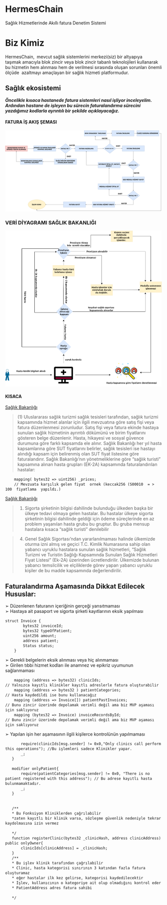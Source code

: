 # HermesChain
Sağlık Hizmetlerinde  Akıllı fatura Denetim Sistemi
# Biz Kimiz 
HermesChain,  mevcut sağlık sistemlerini merkezi(siz) bir altyapıya  taşımak amacıyla blok zincir veya blok zincir tabanlı teknolojileri kullanarak bu hizmetin hem alınması hem de verilmesi sırasında oluşan sorunları önemli ölçüde  azaltmayı amaçlayan bir sağlık hizmeti platformudur.

## Sağlık ekosistemi 

***Öncelikle kısaca hastanede fatura sistemleri nasıl işliyor inceleyelim.
Ardından hastane de işleyen bu sürecin faturalandırma sürecini yazdığımız kodlarla ayrıntılı bir şekilde açıklayacağız.***
<br>
#### FATURA İŞ AKIŞ ŞEMASI
![FATURA İŞ AKIŞ ŞEMASI](https://github.com/FurkanAslan6565/HermesChain/blob/main/docs/Akissemasi.png)
<BR>
### VERİ DİYAGRAMI SAĞLIK BAKANLIĞI
![FATURA İŞ AKIŞ ŞEMASI](https://github.com/FurkanAslan6565/HermesChain/blob/main/docs/Sa%C4%9Fl%C4%B1kBakanl%C4%B1%C4%9F%C4%B1.png)

#### KISACA

[Sağlık Bakanlığı](https://www.resmigazete.gov.tr/eskiler/2017/07/20170713-3.htm)
>(1) Uluslararası sağlık turizmi sağlık tesisleri tarafından, sağlık turizmi 
kapsamında hizmet alanlar için ilgili mevzuatına göre satış fişi veya fatura düzenlenmesi 
zorunludur. 
Satış fişi veya fatura ekinde hastaya sunulan sağlık hizmetinin ayrıntılı dökümünü ve 
birim fiyatlarını gösteren belge düzenlenir.
Hasta, hikayesi ve sosyal güvence durumuna göre farklı kapsamda ele alınır. Sağlık 
Bakanlığı her yıl hasta kapsamlarına göre SUT fiyatlarını belirler, sağlık tesisleri ise hastayı 
alındığı kapsam için belirenmiş olan SUT fiyat listesine göre faturalandırır. Sağlık 
Bakanlığı’nın yönetmeliklerine göre “sağlık turisti” kapsamına alınan hasta grupları (EK-2A) 
kapsamında faturalandırılan hastalar:



```
    mapping( bytes32 => uint256) _prices; 
    // Mevzuata karşılık gelen fiyat  ornek (keccak256 (S00010  = > 100  fiyatlama  yapıldı.)
```
[Sağlık Bakanlığı](https://www.resmigazete.gov.tr/eskiler/2017/07/20170713-3.htm)
> 1. Sigorta şirketinin bilgisi dahilinde bulunduğu ülkeden başka bir ülkeye tedavi olmaya 
gelen hastalar. Bu hastalar ülkeye sigorta şirketinin bilgisi dahilinde geldiği için ödeme 
süreçlerinde en az problem yaşanılan hasta grubu bu gruptur. Bu gruba mensup hastalara
kısaca “sağlık turisti” denilebilir


> 4. Genel Sağlık Sigortası’ndan yararlanılmaması halinde ülkemizde oturma izni almış ve
geçici T.C. Kimlik Numarasına sahip olan yabancı uyruklu hastalara sunulan sağlık
hizmetleri, “Sağlık Turizmi ve Turistin Sağlığı Kapsamında Sunulan Sağlık Hizmetleri
Fiyat Listesi” (Ek-2A) üzerinden ücretlendirilir. Ülkemizde bulunan yabancı temsilcilik
ve elçiliklerde görev yapan yabancı uyruklu kişiler de bu madde kapsamında
değerlendirilir.

## Faturalandırma Aşamasında Dikkat Edilecek Hususlar:
➢ Düzenlenen faturanın içeriğinin gerçeği yansıtmaması <br>
➢ Hastaya ait pasaport ve sigorta şirketi kayıtlarının eksik yapılması 
<br> 
```
struct Invoice {
        bytes32 invoiceId;
        bytes32 typeOfPatient;
        uint256 amount;
        address patient;
        Status status;
    }

```

➢ Gerekli belgelerin eksik alınması veya hiç alınmaması<br>
➢ Girilen tıbbi hizmet kodları ile anamnez ve epikriz uyumunun sağlanmaması<br>

``` 
    mapping (address => bytes32) clinicIds;
// Yalnızca kayıtlı klinikler kayıtlı adreslerle fatura oluşturabilir
    mapping (address => bytes32 ) patientCategories; 
// Hasta kaydedildi ise bunu kullanacağız
    mapping (address => Invoice[]) patientPastInvoices; 
// Bunu zincir üzerinde depolamak verimli değil ama biz MVP aşaması için saklıyoruz 
    mapping (bytes32 => Invoice) invoiceRecordsById;
// Bunu zincir üzerinde depolamak verimli değil ama biz MVP aşaması için saklıyoruz 
```
➢ Yapılan işin her aşamasının ilgili kişilerce kontrolünün yapılmaması<br>
 ```modifier onlyClinic{
        require(clinicIds[msg.sender] != 0x0,"Only clinics call perform this operations"); //Bu işlemleri sadece Klinikler yapar.
        _;
    }

    modifier onlyPatient{
        require(patientCategories[msg.sender] != 0x0, "There is no patient registered with this address"); // Bu adrese kayıtlı hasta bulunmamaktadır.
        _;
    }


    /**
    * Bu Fonksiyon Kliniklerden çağrılabilir
    *zaten kayıtlı bir klinik varsa, sözleşme güvenlik nedeniyle tekrar kaydolmasına izin vermez
    
    */
    function registerClinic(bytes32 _clinicHash, address clinicAddress) public onlyOwner{
        clinicIds[clinicAddress] = _clinicHash;
    }
    /**
    * Bu işlev klinik tarafından çağrılabilir
    * Clinic, hasta kategorisi sınırının 3 katından fazla fatura oluşturamaz
    * eğer hastalar ilk kez gelirse, kategorisi kaydedilecektir
    * İşlev, kullanıcının o kategoriye ait olup olmadığını kontrol eder
    * PatientAddress adres fatura sahibi
    
    */
```

